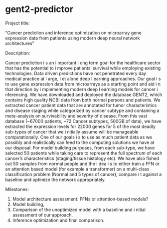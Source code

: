 # gent2-predictor


Project title: 

“Cancer prediction and inference optimization on microarray gene expression data
from patients using modern deep neural network architectures"

Description:

Cancer prediction i s an i mportant l ong term goal for the healthcare sector that has
the potential to i mprove patients’ survival while employing existing technologies. Data driven
predictions have not penetrated every day medical practice at l arge, l et alone deep l earning
approaches. Our goal i s to use gene expression data from microarrays as a starting point and
aid i n that direction by i mplementing modern deep l earning models for cancer i nferencing.
We have downloaded and deployed the database GENT2, which contains high quality NCBI
data from both normal persons and patients. We extracted cancer patient data that are
annotated for tumor characteristics and disease staging while categorized by cancer subtype
and containing a meta-analysis on survivability and severity of disease. From this vast database
(~67000 patients, ~72 Cancer subtypes, 500GB of data), we have extracted the expression
levels for 22000 genes for 5 of the most deadly sub-types of cancer that we i nitially assume will
be manageable computationally. One of our goals i s to use as much patient data as we possibly
and realistically can feed to the computing solutions we have at our disposal. For model building
purposes, from each sub-type, we have selected 50 patients while taking care to represent the
full spectrum of each cancer’s characteristics (staging/tissue histology etc). We have also fished
out 50 samples from normal people and the i dea i s to either train a FFN or an attention based
model (for example a transformer) on a multi-class classification problem (Normal and 5 types
of cancer), compare i t against a baseline and optimize the network appropriately.

Milestones:

1. Model architecture assessment: FFNs or attention-based models?
2. Model building,
3. Comparison of the unoptimized model with a baseline and i nitial assessment of our approach,
4. Inference optimization and final comparison.
